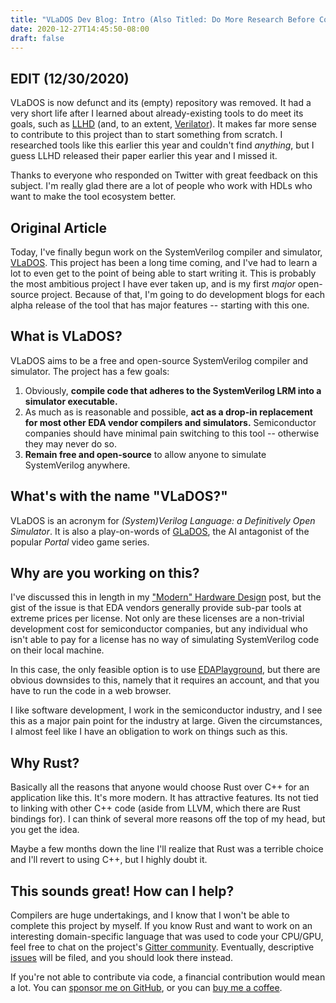 ```yaml
---
title: "VLaDOS Dev Blog: Intro (Also Titled: Do More Research Before Committing to a Project Like This)"
date: 2020-12-27T14:45:50-08:00
draft: false
---
```


## EDIT (12/30/2020)

VLaDOS is now defunct and its (empty) repository was removed. It had a very short life after I learned about already-existing tools to do meet its goals, such as [LLHD](https://github.com/fabianschuiki/llhd) (and, to an extent, [Verilator](https://www.veripool.org/wiki/verilator)). It makes far more sense to contribute to this project than to start something from scratch. I researched tools like this earlier this year and couldn't find *anything*, but I guess LLHD released their paper earlier this year and I missed it.

Thanks to everyone who responded on Twitter with great feedback on this subject. I'm really glad there are a lot of people who work with HDLs who want to make the tool ecosystem better.

## Original Article

Today, I've finally begun work on the SystemVerilog compiler and simulator, [VLaDOS](https://github.com/SeanMcLoughlin/VLaDOS). This project has been a long time coming, and I've had to learn a lot to even get to the point of being able to start writing it. This is probably the most ambitious project I have ever taken up, and is my first *major* open-source project. Because of that, I'm going to do development blogs for each alpha release of the tool that has major features -- starting with this one.

## What is VLaDOS?

VLaDOS aims to be a free and open-source SystemVerilog compiler and simulator. The project has a few goals:

1. Obviously, **compile code that adheres to the SystemVerilog LRM into a simulator executable.**
2. As much as is reasonable and possible, **act as a drop-in replacement for most other EDA vendor compilers and simulators.** Semiconductor companies should have minimal pain switching to this tool -- otherwise they may never do so.
3. **Remain free and open-source** to allow anyone to simulate SystemVerilog anywhere.

## What's with the name "VLaDOS?"

VLaDOS is an acronym for *(System)Verilog Language: a Definitively Open Simulator*. It is also a play-on-words of [GLaDOS](https://en.wikipedia.org/wiki/GLaDOS), the AI antagonist of the popular *Portal* video game series.

## Why are you working on this?

I've discussed this in length in my ["Modern" Hardware Design](https://seanmcloughl.in/posts/modern-hardware-design/) post, but the gist of the issue is that EDA vendors generally provide sub-par tools at extreme prices per license. Not only are these licenses are a non-trivial development cost for semiconductor companies, but any individual who isn't able to pay for a license has no way of simulating SystemVerilog code on their local machine.

In this case, the only feasible option is to use [EDAPlayground](https://www.edaplayground.com/), but there are obvious downsides to this, namely that it requires an account, and that you have to run the code in a web browser.

I like software development, I work in the semiconductor industry, and I see this as a major pain point for the industry at large. Given the circumstances, I almost feel like I have an obligation to work on things such as this.

## Why Rust?

Basically all the reasons that anyone would choose Rust over C++ for an application like this. It's more modern. It has attractive features. Its  not tied to linking with other C++ code (aside from LLVM, which there are Rust bindings for). I can think of several more reasons off the top of my head, but you get the idea.

Maybe a few months down the line I'll realize that Rust was a terrible choice and I'll revert to using C++, but I highly doubt it.

## This sounds great! How can I help?

Compilers are huge undertakings, and I know that I won't be able to complete this project by myself. If you know Rust and want to work on an interesting domain-specific language that was used to code your CPU/GPU, feel free to chat on the project's [Gitter community](https://gitter.im/vlados-compiler). Eventually, descriptive [issues](https://github.com/SeanMcLoughlin/VLaDOS/issues?q=is%3Aissue+is%3Aopen+label%3A%22good+first+issue%22) will be filed, and you should look there instead.

If you're not able to contribute via code, a financial contribution would mean a lot. You can [sponsor me on GitHub](https://github.com/SeanMcLoughlin), or you can [buy me a coffee](https://www.buymeacoffee.com/smcloughlin).
